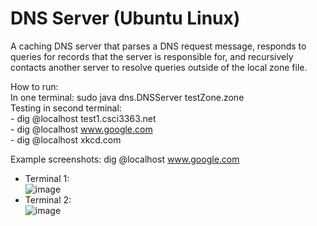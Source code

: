 # DNS Server (Ubuntu Linux)

A caching DNS server that parses a DNS request message, responds to queries for records that the server is responsible for, and recursively contacts another server to resolve queries outside of the local zone file.  

How to run:  
  In one terminal: sudo java dns.DNSServer testZone.zone  
  Testing in second terminal:  
    - dig @localhost test1.csci3363.net  
    - dig @localhost www.google.com  
    - dig @localhost xkcd.com  

Example screenshots: dig @localhost www.google.com  
  * Terminal 1:  
![image](https://user-images.githubusercontent.com/65783403/212161447-9d9a3b0f-b3cd-4b00-9636-1a1e1c478896.png)  
  * Terminal 2:  
![image](https://user-images.githubusercontent.com/65783403/212161679-2fc6ba3e-9638-4aa2-9152-7d44450492bc.png)
